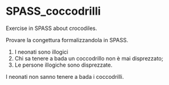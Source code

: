 # SPASS_coccodrilli
Exercise in SPASS about crocodiles.


Provare la congettura formalizzandola in SPASS.

1. I neonati sono illogici
2. Chi sa tenere a bada un coccodrillo non è mai disprezzato;
3. Le persone illogiche sono disprezzate.

I neonati non sanno tenere a bada i coccodrilli.
